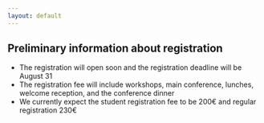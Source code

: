 ```yaml
---
layout: default
---
```


## Preliminary information about registration

* The registration will open soon and the registration deadline will be August 31
* The registration fee will include workshops, main conference, lunches, welcome reception, and the conference dinner
* We currently expect the student registration fee to be 200€ and regular registration 230€

